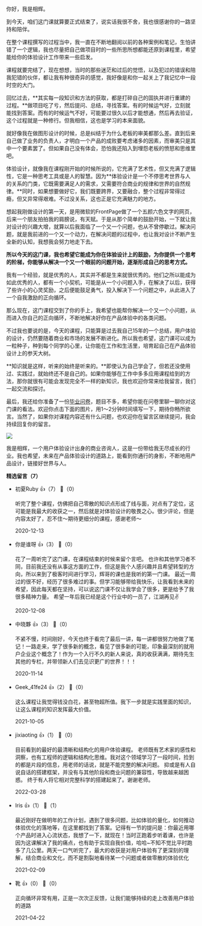 你好，我是相辉。

到今天，咱们这门课就算要正式结束了，说实话我很不舍，我也很感谢你的一路坚持和陪伴。

在整个课程撰写的过程当中，我一直在不断地翻阅以前的各种案例和笔记，生怕讲错了一个逻辑，我也尽量把自己做项目时的一些所思所想都能还原到课程里，希望能给你的体验设计工作带来一些启发。

课程就要完结了，现在想想，当时的那些迷茫和过后的觉悟，以及犯过的错误和陪我犯错的伙伴，都让我有种很奇异的感觉，我好像是和你一起关上了我记忆中一段时空的大门。

回忆过去，**其实每一段知识和方法的获取，都是打碎自己的固执并进行重建的过程。**做项目吃了亏，然后提问、总结，寻找答案。有的时候运气好，立刻就能找到答案。而有的时候运气不好，可能要过很久以后才能想通，然后再去验证，这个过程就是一种修行。但我相信，这也是学习的本来面貌。

就好像我在做图形设计的时候，总是纠结于为什么老板的审美都那么差。直到后来自己做了业务的负责人，才明白一个产品的成败要考虑诸多的因素，而审美只是其中一个要素罢了。但如果自己没有体会，恐怕我还陷入到埋怨老板的愤怒和思维里吧。

体验设计，就像我在课程刚开始的时候所说的，它充满了艺术性，但又充满了逻辑性，它是一种思考工具或是人的智慧。因为**体验设计是一个不停思考世界与人的关系的门类，它既需要满足人的需求，又需要符合商业的规律和世界的自然规律。**同时，如果想要做好它，我们既要跨界，又要融合，整个过程非常得过瘾，但又异常得艰难。不过没关系，这也正是它充满魅力的地方。

想起我刚做设计的第一天，是用微软的FrontPage做了一个五颜六色文字的网页，后来一个朋友拍拍我的肩膀说，有天赋。于是从那个简单的鼓励开始，一下就让我对设计的兴趣大增，就算以后我面临了一个又一个问题，也从不曾停歇过。解决问题，就是我前进的一个又一个动力，在解决问题的过程中，也让我对设计不断产生全新的认知，我想我会努力地走下去。

**所以今天的这门课，我也希望它能成为你在体验设计上的鼓励，为你提供一个思考的阶梯，你能够从解决一个又一个眼前的问题开始，逐渐形成自己的思考方式。**

我有一个经验，就是优秀的人，其实并不都是生来就很优秀的。他们之所以能成为如此优秀的人，都有一个小契机，可能是从一个小问题入手，在解决了以后，获得了些许小的心灵奖励，之后便能鼓足勇气，投入解决下一个问题之中，从此进入了一个自我激励的正向循环。

那么现在，这门课程交到了你的手上，我希望也能帮你解决一个又一个小问题，从而进入你自己的正向循环，不断地解决好你在产品体验中的各类问题。

不过我也要说的是，今天的课程，只能算是过去我自己15年的一个总结，用户体验的设计，仍然要随着商业和市场的发展不断进化。所以我也希望，这门课可以成为一粒种子，种到每个同学的心里，让你能在工作和生活里，培育起自己在产品体验设计上的参天大树。

**知识就是这样，听来的始终是听来的。**即使认为自己学会了，但若还没使用过、实践过，就始终还不是自己的。如果你能够在工作中多多应用课程给到的方法，那你就很有可能会发现完全不一样的新知识，我也欢迎你常来给我留言，我们一起交流和探讨。

最后，我还给你准备了一份[毕业问卷](http://jinshuju.net/f/Wv9sSI)，题目不多，希望你能在问卷里聊一聊你对这门课的看法。欢迎你点击下面的图片，用1～2分钟时间填写一下，期待你畅所欲言。当然了，如果你对课程内容还有什么问题，也欢迎你在留言区继续提问，我会持续回复你的留言。

[![](https://static001.geekbang.org/resource/image/f4/35/f4665dcfcef5740f9c19a468639bd735.jpg?wh=1142%2A801)](http://jinshuju.net/f/Wv9sSI)

我是相辉，一个用户体验设计出身的商业咨询人，这是一份带给我无尽成长的行业。我也希望，未来在产品体验设计的道路上，能看到你通行的身影，不断地用产品设计，链接好世界与人。
<div><strong>精选留言（7）</strong></div><ul>
<li><span>初夏Ruby</span> 👍（7） 💬（0）<p>听完了整个课程，仿佛把自己零散的知识点形成了线与面，对点有了定位，这可能是我最大的收获之一，然后就是对体验设计的敬畏之心。很少评论，但是内容太好了，忍不住～期待更细分的课程，感谢老师～</p>2020-12-13</li><br/><li><span>你是谁呀</span> 👍（3） 💬（0）<p>花了一周听完了这门课，在课程结束的时候来留个言吧。
也许和其他学习者不同，目前我还没有从事这方面的工作，但这是我个人感兴趣并且希望转型的方向，所以来到了极客时间进行学习，辉哥的课也是我听的第一门课。
最近一周过的很不好，经历了很多难过的事。但学习能够带给我快乐，让我看到未来的希望，因此每天都在坚持，可以说这门课不仅让我学会了很多，更是给予了我很多精神力量。
希望一年后我已经是这个行业中的一员了，江湖再见✌️</p>2020-12-08</li><br/><li><span>中晓夥</span> 👍（3） 💬（0）<p>不紧不慢，时间刚好，今天也终于看完了最后一讲，每一讲都很努力地做了笔记！一路走来，学了很多新的概念，看见了很多新的可能，印象最深刻的就用户企业这个概念了！作为一个入行不久的新人来说，真的收获满满，期待先生其他的专栏，并带领新人们去见识更广的世界！！！</p>2020-11-14</li><br/><li><span>Geek_41fe24</span> 👍（2） 💬（0）<p>这么课程让我觉得钱没白花，甚至物超所值。我下一步就是实践里面的知识，让这么课程的知识发挥最大价值。</p>2021-10-05</li><br/><li><span>jixiaoting</span> 👍（1） 💬（0）<p>目前看到的最好的最清晰和结构化的用户体验课程。
老师既有艺术家的感性和洞察，也有工程师的逻辑和结构化思维。我对这个领域学习了一段时间，捡到的都是片段的信息，用老师的话说，就是不能完整的解决问题。
抑或是有人自说自话的搭建框架，并没有与其他阶段和商业问题的兼容性，导致越来越困惑。
终于有人将它相对完整科学的搭建起来了。谢谢老师。</p>2022-03-28</li><br/><li><span>Iris</span> 👍（1） 💬（1）<p>最近刚好在做明年的工作计划，遇到了很多问题，比如体验的量化，如何推动体验优化的落地等，在这里都找到了答案。记得有一节的提问是：你最近用哪个产品时进入心流状态，我想了一下，就现在！当时正跑着步听着课，也许是因为这课解决了我的痛点，也有助于实现自我价值，哈哈~不知不觉比平时跑多了几公里。两天一口气听完了，最大的收获是对用户体验有了更深刻的理解，结合商业和文化，而不是割裂地看待某一个问题或者做零散的体验优化</p>2021-02-09</li><br/><li><span>靴</span> 👍（0） 💬（0）<p>正向循环非常有用，正是一次次正反馈，让我们能够持续的走上改善用户体验的道路</p>2021-04-22</li><br/>
</ul>
